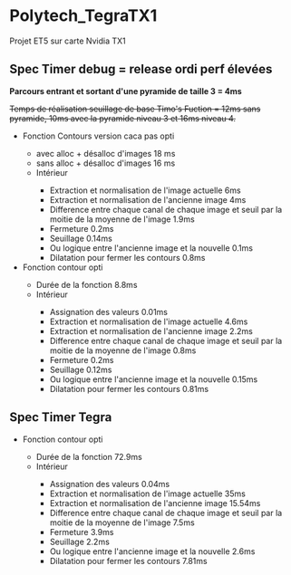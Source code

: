 # Polytech_TegraTX1
 Projet ET5 sur carte Nvidia TX1


## Spec Timer debug = release ordi perf élevées

 **Parcours entrant et sortant d'une pyramide de taille 3 = 4ms**
 
 ~~Temps de réalisation seuillage de base Timo's Fuction = 12ms sans pyramide, 10ms avec la pyramide niveau 3 et 16ms niveau 4.~~
 
 <ul>
 <li> Fonction Contours version caca pas opti</li>
 <ul>
  <li>avec alloc + désalloc d'images 18 ms</li>
  <li>sans alloc + désalloc d'images 16 ms</li>
  <li>Intérieur </li>
  <ul>
   <li>Extraction et normalisation de l'image actuelle 6ms </li>
   <li>Extraction et normalisation de l'ancienne image 4ms </li>
   <li>Difference entre chaque canal de chaque image et seuil par la moitie de la moyenne de l'image 1.9ms</li>
   <li>Fermeture 0.2ms</li>
   <li>Seuillage 0.14ms</li>
   <li>Ou logique entre l'ancienne image et la nouvelle 0.1ms </li>
   <li>Dilatation pour fermer les contours 0.8ms</li>
  </ul>
  </ul>
 <li>Fonction contour opti</li>
 <ul>
  <li>Durée de la fonction 8.8ms</li>
  <li>Intérieur</li>
  <ul>
   <li>Assignation des valeurs 0.01ms</li>
   <li>Extraction et normalisation de l'image actuelle 4.6ms </li>
   <li>Extraction et normalisation de l'ancienne image 2.2ms </li>
   <li>Difference entre chaque canal de chaque image et seuil par la moitie de la moyenne de l'image 0.8ms</li>
   <li>Fermeture 0.2ms</li>
   <li>Seuillage 0.12ms</li>
   <li>Ou logique entre l'ancienne image et la nouvelle 0.15ms </li>
   <li>Dilatation pour fermer les contours 0.81ms</li>
  </ul>
 </ul>
 </ul>
 
 
 ## Spec Timer Tegra
 
 <ul>
 <li>Fonction contour opti</li>
 <ul>
  <li>Durée de la fonction 72.9ms</li>
  <li>Intérieur</li>
  <ul>
   <li>Assignation des valeurs 0.04ms</li>
   <li>Extraction et normalisation de l'image actuelle 35ms </li>
   <li>Extraction et normalisation de l'ancienne image 15.54ms </li>
   <li>Difference entre chaque canal de chaque image et seuil par la moitie de la moyenne de l'image 7.5ms</li>
   <li>Fermeture 3.9ms</li>
   <li>Seuillage 2.2ms</li>
   <li>Ou logique entre l'ancienne image et la nouvelle 2.6ms</li>
   <li>Dilatation pour fermer les contours 7.81ms</li>
  </ul>
 </ul>
 </ul>
